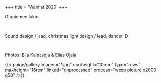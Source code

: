 +++
title = 'Wanhat 2020'
+++

<div class="container-fluid">
    <div class="justify-content-center row">
        <div class="col col-auto col-lg-7 px-0">
            <p class="lead text-center">
              Otaniemen lukio</p>
        </div>
    </div>
</div>
<br>
<div class="container-fluid">
    <div class="justify-content-center row">
        <div class="col col-auto col-lg-7 px-0">
            <p class="lead text-center">
            Sound design / lead, christmas light design / lead, dancer :D</p>
        </div>
    </div>
</div>
<br>
<div class="container-fluid">
    <div class="justify-content-center row">
        <div class="col col-auto col-lg-7 px-0">
            <p class="text-center">Photos: Ella Kaidesoja & Elias Ojala</p>
        </div>
    </div>
</div>
{{< paige/gallery images="*.jpg" maxheight="10rem" type="rows" maxheight="16rem" linked="unprocessed" process="webp picture x2000 q50" />}}
